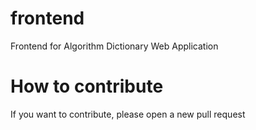 # frontend
Frontend for Algorithm Dictionary Web Application

# How to contribute
If you want to contribute, please open a new pull request
